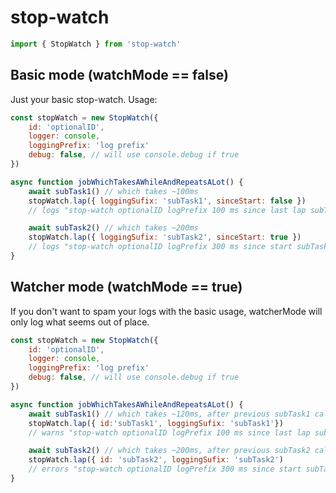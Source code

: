 # stop-watch
```javascript
import { StopWatch } from 'stop-watch'
```

## Basic mode (watchMode == false)
Just your basic stop-watch. Usage:

```javascript
const stopWatch = new StopWatch({
    id: 'optionalID',
    logger: console,
    loggingPrefix: 'log prefix'
    debug: false, // will use console.debug if true
})

async function jobWhichTakesAWhileAndRepeatsALot() {
    await subTask1() // which takes ~100ms
    stopWatch.lap({ loggingSufix: 'subTask1', sinceStart: false })
    // logs "stop-watch optionalID logPrefix 100 ms since last lap subTask1"

    await subTask2() // which takes ~200ms
    stopWatch.lap({ loggingSufix: 'subTask2', sinceStart: true })
    // logs "stop-watch optionalID logPrefix 300 ms since start subTask1"
}
```

## Watcher mode (watchMode == true)
If you don't want to spam your logs with the basic usage,
watcherMode will only log what seems out of place.

```javascript
const stopWatch = new StopWatch({
    id: 'optionalID',
    logger: console,
    loggingPrefix: 'log prefix'
    debug: false, // will use console.debug if true
})

async function jobWhichTakesAWhileAndRepeatsALot() {
    await subTask1() // which takes ~120ms, after previous subTask1 called took ~100ms
    stopWatch.lap({ id:'subTask1', loggingSufix: 'subTask1'})
    // warns "stop-watch optionalID logPrefix 100 ms since last lap subTask1"

    await subTask2() // which takes ~200ms, after previous subTask2 called took ~100ms,
    stopWatch.lap({ id: 'subTask2', loggingSufix: 'subTask2')
    // errors "stop-watch optionalID logPrefix 300 ms since start subTask2"
}
```

